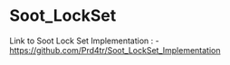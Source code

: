 # Soot_LockSet
Link to Soot Lock Set Implementation : - https://github.com/Prd4tr/Soot_LockSet_Implementation

